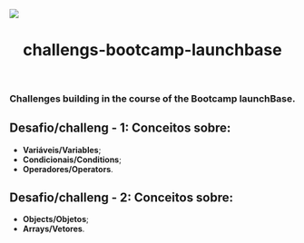<img src="https://camo.githubusercontent.com/268b1344409fac98c4eeda520482b6910c4ddcba/68747470733a2f2f73746f726167652e676f6f676c65617069732e636f6d2f676f6c64656e2d77696e642f626f6f7463616d702d6c61756e6368626173652f6c6f676f2e706e67"></n>

<h1 align="center">challengs-bootcamp-launchbase</h2>&nbsp;&nbsp;&nbsp;
<h3>Challenges building in the course of the Bootcamp launchBase.</h3>
<h2>Desafio/challeng - 1: Conceitos sobre:</h2>
 
- **Variáveis/Variables**;
- **Condicionais/Conditions**;
- **Operadores/Operators**.

<h2>Desafio/challeng - 2: Conceitos sobre:</h2>

- **Objects/Objetos**;
- **Arrays/Vetores**.



